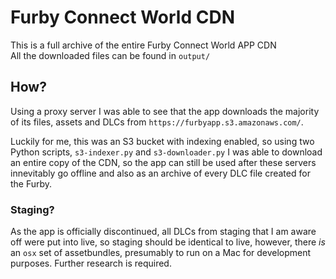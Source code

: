 # Furby Connect World CDN
This is a full archive of the entire Furby Connect World APP CDN
<br/>
All the downloaded files can be found in `output/`


## How?
Using a proxy server I was able to see that the app downloads the majority of its files, assets and DLCs from `https://furbyapp.s3.amazonaws.com/`.

Luckily for me, this was an S3 bucket with indexing enabled, so using two Python scripts, `s3-indexer.py` and `s3-downloader.py` I was able to download an entire copy of the CDN, so the app can still be used after these servers innevitably go offline and also as an archive of every DLC file created for the Furby.


### Staging?
As the app is officially discontinued, all DLCs from staging that I am aware off were put into live, so staging should be identical to live, however, there _is_ an `osx` set of assetbundles, presumably to run on a Mac for development purposes. Further research is required.